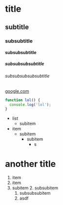 # title
## subtitle
### subsubtitle
#### subsubsubtitle
##### subsubsubsubtitle
###### subsubsubsubsubtitle

[google.com](https://google.com)


```javascript
function lol() {
  console.log('lol');
}
```
* list
  * subitem
* item
  * subitem
    * subitem
      * s

# another title

1. item
2. item
  1. subitem
    2. subsubitem
      1. subsubsubitem
      2. asdf
